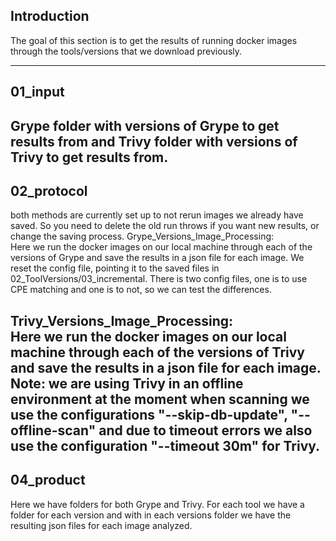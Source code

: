 ## Introduction
The goal of this section is to get the results of running docker images
through the tools/versions that we download previously. 

___
## 01_input
Grype folder with versions of Grype to get results from and Trivy folder
with versions of Trivy to get results from.
---
## 02_protocol
both methods are currently set up to not rerun images we already have saved. So
you need to delete the old run throws if you want new results, or change the 
saving process.
Grype_Versions_Image_Processing:  
Here we run the docker images on our local machine through each of the versions of Grype
and save the results in a json file for each image. We reset the config file, pointing it
to the saved files in 02_ToolVersions/03_incremental. There is two config files, one is to use
CPE matching and one is to not, so we can test the differences. 
  
Trivy_Versions_Image_Processing:  
Here we run the docker images on our local machine through each of the versions of Trivy
and save the results in a json file for each image.   
Note: we are using Trivy in an offline environment at the moment when scanning we use the configurations
"--skip-db-update", "--offline-scan" and due to timeout errors we also use the configuration
 "--timeout 30m" for Trivy. 
---
## 04_product
Here we have folders for both Grype and Trivy. For each tool we have a folder for each version
and with in each versions folder we have the resulting json files for each image analyzed. 


